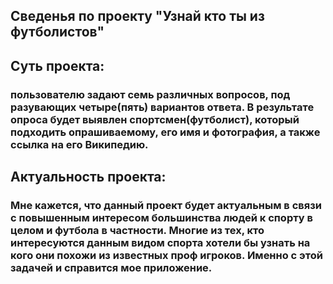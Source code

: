 ## Сведенья по проекту "Узнай кто ты из футболистов"
## Суть проекта:
### пользователю задают семь различных вопросов, под разувающих четыре(пять) вариантов ответа. В результате опроса будет выявлен спортсмен(футболист), который подходить опрашиваемому, его имя и фотография, а также ссылка на его Википедию. 
## Актуальность проекта:
### Мне кажется, что данный проект будет актуальным в связи с повышенным интересом большинства людей к спорту в целом и футбола в частности. Многие из тех, кто интересуются данным видом спорта хотели бы узнать на кого они похожи из известных проф игроков. Именно с этой задачей и cправится мое приложение.
